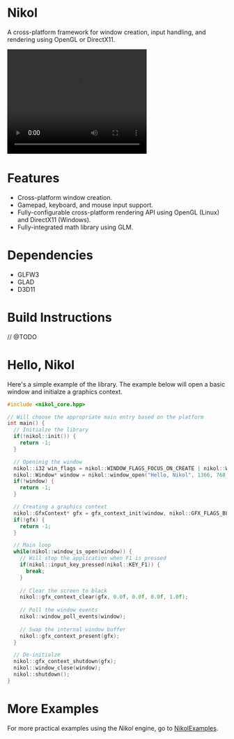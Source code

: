 # Nikol
A cross-platform framework for window creation, input handling, and rendering using OpenGL or DirectX11. 

<video src="assets/vids/devlog-7.mp4" width="320" height="240" controls></video>
 
# Features 
- Cross-platform window creation. 
- Gamepad, keyboard, and mouse input support.
- Fully-configurable cross-platform rendering API using OpenGL (Linux) and DirectX11 (Windows).
- Fully-integrated math library using GLM.

# Dependencies
- GLFW3 
- GLAD
- D3D11

# Build Instructions
// @TODO

# Hello, Nikol
Here's a simple example of the library. The example below will open a basic window and initialze a graphics context.

```c++
#include <nikol_core.hpp>

// Will choose the appropriate main entry based on the platform
int main() {
  // Initialze the library
  if(!nikol::init()) {
    return -1;
  }

  // Openinig the window
  nikol::i32 win_flags = nikol::WINDOW_FLAGS_FOCUS_ON_CREATE | nikol::WINDOW_FLAGS_GFX_HARDWARE;
  nikol::Window* window = nikol::window_open("Hello, Nikol", 1366, 768, win_flags);
  if(!window) {
    return -1;
  }

  // Creating a graphics context
  nikol::GfxContext* gfx = gfx_context_init(window, nikol::GFX_FLAGS_BLEND | nikol::GFX_FLAGS_DEPTH | nikol::GFX_FLAGS_STENCIL);
  if(!gfx) {
    return -1;
  }

  // Main loop
  while(nikol::window_is_open(window)) {
    // Will stop the application when F1 is pressed
    if(nikol::input_key_pressed(nikol::KEY_F1)) {
      break;
    }
    
    // Clear the screen to black
    nikol::gfx_context_clear(gfx, 0.0f, 0.0f, 0.0f, 1.0f);
    
    // Poll the window events
    nikol::window_poll_events(window);
    
    // Swap the internal window buffer
    nikol::gfx_context_present(gfx);
  }

  // De-initialze
  nikol::gfx_context_shutdown(gfx);
  nikol::window_close(window);
  nikol::shutdown();
}

```

# More Examples 
For more practical examples using the _Nikol_ engine, go to [NikolExamples]("https://github.com/FrodoAlaska/NikolExamples.git").

